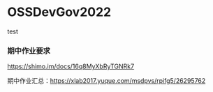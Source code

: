 # OSSDevGov2022
test
### 期中作业要求

https://shimo.im/docs/16q8MyXbRyTGNRk7

期中作业汇总：https://xlab2017.yuque.com/msdpvs/rpifg5/26295762

